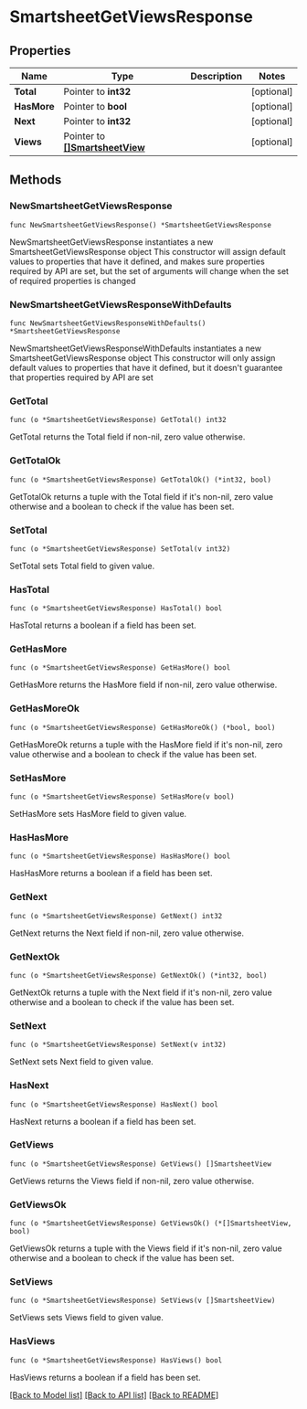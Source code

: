 # SmartsheetGetViewsResponse

## Properties

Name | Type | Description | Notes
------------ | ------------- | ------------- | -------------
**Total** | Pointer to **int32** |  | [optional] 
**HasMore** | Pointer to **bool** |  | [optional] 
**Next** | Pointer to **int32** |  | [optional] 
**Views** | Pointer to [**[]SmartsheetView**](SmartsheetView.md) |  | [optional] 

## Methods

### NewSmartsheetGetViewsResponse

`func NewSmartsheetGetViewsResponse() *SmartsheetGetViewsResponse`

NewSmartsheetGetViewsResponse instantiates a new SmartsheetGetViewsResponse object
This constructor will assign default values to properties that have it defined,
and makes sure properties required by API are set, but the set of arguments
will change when the set of required properties is changed

### NewSmartsheetGetViewsResponseWithDefaults

`func NewSmartsheetGetViewsResponseWithDefaults() *SmartsheetGetViewsResponse`

NewSmartsheetGetViewsResponseWithDefaults instantiates a new SmartsheetGetViewsResponse object
This constructor will only assign default values to properties that have it defined,
but it doesn't guarantee that properties required by API are set

### GetTotal

`func (o *SmartsheetGetViewsResponse) GetTotal() int32`

GetTotal returns the Total field if non-nil, zero value otherwise.

### GetTotalOk

`func (o *SmartsheetGetViewsResponse) GetTotalOk() (*int32, bool)`

GetTotalOk returns a tuple with the Total field if it's non-nil, zero value otherwise
and a boolean to check if the value has been set.

### SetTotal

`func (o *SmartsheetGetViewsResponse) SetTotal(v int32)`

SetTotal sets Total field to given value.

### HasTotal

`func (o *SmartsheetGetViewsResponse) HasTotal() bool`

HasTotal returns a boolean if a field has been set.

### GetHasMore

`func (o *SmartsheetGetViewsResponse) GetHasMore() bool`

GetHasMore returns the HasMore field if non-nil, zero value otherwise.

### GetHasMoreOk

`func (o *SmartsheetGetViewsResponse) GetHasMoreOk() (*bool, bool)`

GetHasMoreOk returns a tuple with the HasMore field if it's non-nil, zero value otherwise
and a boolean to check if the value has been set.

### SetHasMore

`func (o *SmartsheetGetViewsResponse) SetHasMore(v bool)`

SetHasMore sets HasMore field to given value.

### HasHasMore

`func (o *SmartsheetGetViewsResponse) HasHasMore() bool`

HasHasMore returns a boolean if a field has been set.

### GetNext

`func (o *SmartsheetGetViewsResponse) GetNext() int32`

GetNext returns the Next field if non-nil, zero value otherwise.

### GetNextOk

`func (o *SmartsheetGetViewsResponse) GetNextOk() (*int32, bool)`

GetNextOk returns a tuple with the Next field if it's non-nil, zero value otherwise
and a boolean to check if the value has been set.

### SetNext

`func (o *SmartsheetGetViewsResponse) SetNext(v int32)`

SetNext sets Next field to given value.

### HasNext

`func (o *SmartsheetGetViewsResponse) HasNext() bool`

HasNext returns a boolean if a field has been set.

### GetViews

`func (o *SmartsheetGetViewsResponse) GetViews() []SmartsheetView`

GetViews returns the Views field if non-nil, zero value otherwise.

### GetViewsOk

`func (o *SmartsheetGetViewsResponse) GetViewsOk() (*[]SmartsheetView, bool)`

GetViewsOk returns a tuple with the Views field if it's non-nil, zero value otherwise
and a boolean to check if the value has been set.

### SetViews

`func (o *SmartsheetGetViewsResponse) SetViews(v []SmartsheetView)`

SetViews sets Views field to given value.

### HasViews

`func (o *SmartsheetGetViewsResponse) HasViews() bool`

HasViews returns a boolean if a field has been set.


[[Back to Model list]](../README.md#documentation-for-models) [[Back to API list]](../README.md#documentation-for-api-endpoints) [[Back to README]](../README.md)


